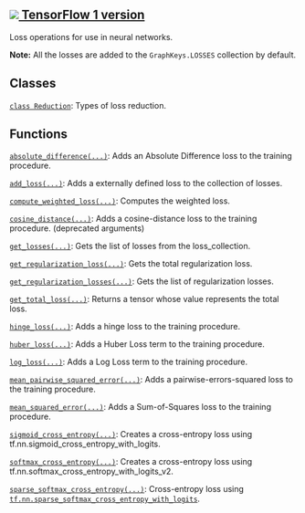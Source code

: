 [ ![](https://tensorflow.google.cn/images/tf_logo_32px.png) TensorFlow 1
version](/versions/r1.15/api_docs/python/tf/compat/v1/losses)  
---  
  
Loss operations for use in neural networks.

**Note:** All the losses are added to the `GraphKeys.LOSSES` collection by
default.

## Classes

[`class
Reduction`](https://tensorflow.google.cn/api_docs/python/tf/compat/v1/losses/Reduction):
Types of loss reduction.

## Functions

[`absolute_difference(...)`](https://tensorflow.google.cn/api_docs/python/tf/compat/v1/losses/absolute_difference):
Adds an Absolute Difference loss to the training procedure.

[`add_loss(...)`](https://tensorflow.google.cn/api_docs/python/tf/compat/v1/losses/add_loss):
Adds a externally defined loss to the collection of losses.

[`compute_weighted_loss(...)`](https://tensorflow.google.cn/api_docs/python/tf/compat/v1/losses/compute_weighted_loss):
Computes the weighted loss.

[`cosine_distance(...)`](https://tensorflow.google.cn/api_docs/python/tf/compat/v1/losses/cosine_distance):
Adds a cosine-distance loss to the training procedure. (deprecated arguments)

[`get_losses(...)`](https://tensorflow.google.cn/api_docs/python/tf/compat/v1/losses/get_losses):
Gets the list of losses from the loss_collection.

[`get_regularization_loss(...)`](https://tensorflow.google.cn/api_docs/python/tf/compat/v1/losses/get_regularization_loss):
Gets the total regularization loss.

[`get_regularization_losses(...)`](https://tensorflow.google.cn/api_docs/python/tf/compat/v1/losses/get_regularization_losses):
Gets the list of regularization losses.

[`get_total_loss(...)`](https://tensorflow.google.cn/api_docs/python/tf/compat/v1/losses/get_total_loss):
Returns a tensor whose value represents the total loss.

[`hinge_loss(...)`](https://tensorflow.google.cn/api_docs/python/tf/compat/v1/losses/hinge_loss):
Adds a hinge loss to the training procedure.

[`huber_loss(...)`](https://tensorflow.google.cn/api_docs/python/tf/compat/v1/losses/huber_loss):
Adds a Huber Loss term to the training procedure.

[`log_loss(...)`](https://tensorflow.google.cn/api_docs/python/tf/compat/v1/losses/log_loss):
Adds a Log Loss term to the training procedure.

[`mean_pairwise_squared_error(...)`](https://tensorflow.google.cn/api_docs/python/tf/compat/v1/losses/mean_pairwise_squared_error):
Adds a pairwise-errors-squared loss to the training procedure.

[`mean_squared_error(...)`](https://tensorflow.google.cn/api_docs/python/tf/compat/v1/losses/mean_squared_error):
Adds a Sum-of-Squares loss to the training procedure.

[`sigmoid_cross_entropy(...)`](https://tensorflow.google.cn/api_docs/python/tf/compat/v1/losses/sigmoid_cross_entropy):
Creates a cross-entropy loss using tf.nn.sigmoid_cross_entropy_with_logits.

[`softmax_cross_entropy(...)`](https://tensorflow.google.cn/api_docs/python/tf/compat/v1/losses/softmax_cross_entropy):
Creates a cross-entropy loss using tf.nn.softmax_cross_entropy_with_logits_v2.

[`sparse_softmax_cross_entropy(...)`](https://tensorflow.google.cn/api_docs/python/tf/compat/v1/losses/sparse_softmax_cross_entropy):
Cross-entropy loss using
[`tf.nn.sparse_softmax_cross_entropy_with_logits`](https://tensorflow.google.cn/api_docs/python/tf/nn/sparse_softmax_cross_entropy_with_logits).

